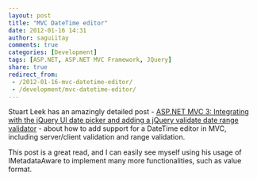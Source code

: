```yaml
---
layout: post
title: "MVC DateTime editor"
date: 2012-01-16 14:31
author: saguiitay
comments: true
categories: [Development]
tags: [ASP.NET, ASP.NET MVC Framework, JQuery]
share: true
redirect_from:
 - /2012-01-16-mvc-datetime-editor/
 - /development/mvc-datetime-editor/
---
```

Stuart Leek has an amazingly detailed post - [ASP.NET MVC 3: Integrating with the jQuery 
UI date picker and adding a jQuery validate date range validator](http://blogs.msdn.com/b/stuartleeks/archive/2011/01/25/asp-net-mvc-3-integrating-with-the-jquery-ui-date-picker-and-adding-a-jquery-validate-date-range-validator.aspx) - 
about how to add support for a DateTime editor in MVC, including server/client validation and range validation.

This post is a great read, and I can easily see myself using his usage of IMetadataAware to implement many more functionalities, such as value format.

